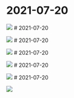 # 2021-07-20

<page-tags text="发布于：2021-07-20"></page-tags>

<image-container>
  <img src="./pictures/IMG_20210720_225905.jpg"/>
</image-container># 2021-07-20

<page-tags text="发布于：2021-07-20"></page-tags>

<image-container>
  <img src="./pictures/IMG_20210720_225918.jpg"/>
</image-container># 2021-07-20

<page-tags text="发布于：2021-07-20"></page-tags>

<image-container>
  <img src="./pictures/IMG_20210720_230044.jpg"/>
</image-container># 2021-07-20

<page-tags text="发布于：2021-07-20"></page-tags>

<image-container>
  <img src="./pictures/IMG_20210720_230108.jpg"/>
</image-container># 2021-07-20

<page-tags text="发布于：2021-07-20"></page-tags>

<image-container>
  <img src="./pictures/IMG_20210720_230222.jpg"/>
</image-container># 2021-07-20

<page-tags text="发布于：2021-07-20"></page-tags>

<image-container>
  <img src="./pictures/IMG_20210720_230238.jpg"/>
</image-container>